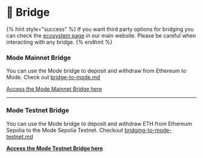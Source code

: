# 🔁 Bridge

{% hint style="success" %}
If you want third party options for bridging you can check the [ecosystem page](https://www.mode.network/ecosystem) in our main website. Please be careful when interacting with any bridge.
{% endhint %}

### **Mode Mainnet Bridge**&#x20;

You can use the Mode bridge to deposit and withdraw from Ethereum to Mode. Check out [bridge-to-mode.md](../mode-mainnet/bridge/bridge-to-mode.md "mention")

[Access the Mode Mainnet Bridge here](https://app.mode.network/)

***

### **Mode Testnet Bridge**&#x20;

You can use the Mode bridge to deposit and withdraw ETH from Ethereum Sepolia to the Mode Sepolia Testnet. Checkout [bridging-to-mode-testnet.md](../mode-testnet/bridging-to-mode-testnet.md "mention")

[**Access the Mode Testnet Bridge here**](https://sepolia-bridge.mode.network/)
